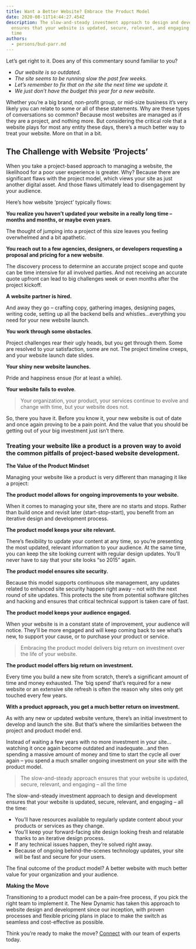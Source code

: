 ```yaml
---
title: Want a Better Website? Embrace the Product Model
date: 2020-08-11T14:44:27.454Z
description: The slow-and-steady investment approach to design and development
  ensures that your website is updated, secure, relevant, and engaging – all the
  time
authors:
  - persons/bud-parr.md
---
```

Let’s get right to it. Does any of this commentary sound familiar to you?



- *Our website is so outdated.*
- *The site seems to be running slow the past few weeks.*
- *Let’s remember to fix that on the site the next time we update it.*
- *We just don’t have the budget this year for a new website.*


Whether you’re a big brand, non-profit group, or mid-size business it’s very likely you can relate to some or all of these statements. Why are these types of conversations so common? Because most websites are managed as if they are a project, and nothing more. But considering the critical role that a website plays for most any entity these days, there’s a much better way to treat your website. More on that in a bit.


## The Challenge with Website ‘Projects’

When you take a project-based approach to managing a website, the likelihood for a poor user experience is greater. Why? Because there are significant flaws with the project model, which views your site as just another digital asset. And those flaws ultimately lead to disengagement by your audience.


Here’s how website ‘project’ typically flows: 
<!-- maybe present this ‘process’ content as a graphic/flowchart? -->


**You realize you haven’t updated your website in a really long time – months and months, or maybe even years**. 

The thought of jumping into a project of this size leaves you feeling overwhelmed and a bit apathetic.


**You reach out to a few agencies, designers, or developers requesting a proposal and pricing for a new website**. 

The discovery process to determine an accurate project scope and quote can be time intensive for all involved parties. And not receiving an accurate quote upfront can lead to big challenges week or even months after the project kickoff.

**A website partner is hired.** 

And away they go – crafting copy, gathering images, designing pages, writing code, setting up all the backend bells and whistles…everything you need for your new website launch.

**You work through some obstacles**. 

Project challenges rear their ugly heads, but you get through them. Some are resolved to your satisfaction, some are not. The project timeline creeps, and your website launch date slides.

**Your shiny new website launches.** 

Pride and happiness ensue (for at least a while).

**Your website fails to evolve**.

> Your organization, your product, your services continue to evolve and change with time, but your website does not.

So, there you have it. Before you know it, your new website is out of date and once again proving to be a pain point. And the value that you should be getting out of your big investment just isn’t there.

### Treating your website like a product is a proven way to avoid the common pitfalls of project-based website development.

**The Value of the Product Mindset**

Managing your website like a product is very different than managing it like a project:

**The product model allows for ongoing improvements to your website.**

When it comes to managing your site, there are no starts and stops. Rather than build once and revisit later (start-stop-start), you benefit from an iterative design and development process.

**The product model keeps your site relevant.**

There’s flexibility to update your content at any time, so you’re presenting the most updated, relevant information to your audience. At the same time, you can keep the site looking current with regular design updates. You’ll never have to say that your site looks “so 2015” again.

**The product model ensures site security.**

Because this model supports continuous site management, any updates related to enhanced site security happen right away – not with the next round of site updates. This protects the site from potential software glitches and hacking and ensures that critical technical support is taken care of fast.

**The product model keeps your audience engaged.**

When your website is in a constant state of improvement, your audience will notice. They’ll be more engaged and will keep coming back to see what’s new, to support your cause, or to purchase your product or service.


> Embracing the product model delivers big return on investment over the life of your website.

**The product model offers big return on investment.**

Every time you build a new site from scratch, there’s a significant amount of time and money exhausted. The ‘big spend’ that’s required for a new website or an extensive site refresh is often the reason why sites only get touched every few years.

**With a product approach, you get a much better return on investment.**

As with any new or updated website venture, there’s an initial investment to develop and launch the site. But that’s where the similarities between the project and product model end.

Instead of waiting a few years with no more investment in your site…watching it once again become outdated and inadequate…and then spending a massive amount of money and time to start the cycle all over again – you spend a much smaller ongoing investment on your site with the product model.

> The slow-and-steady approach ensures that your website is updated, secure, relevant, and engaging – all the time

The slow-and-steady investment approach to design and development ensures that your website is updated, secure, relevant, and engaging – all the time:

* You’ll have resources available to regularly update content about your products or services as they change.
* You’ll keep your forward-facing site design looking fresh and relatable thanks to an iterative design process.
* If any technical issues happen, they’re solved right away.
* Because of ongoing behind-the-scenes technology updates, your site will be fast and secure for your users.

The final outcome of the product model? A better website with much better value for your organization and your audience.

**Making the Move**

Transitioning to a product model can be a pain-free process, if you pick the right team to implement it. The New Dynamic has taken this approach to website design and development since our inception, with proven processes and flexible pricing plans in place to make the switch as seamless and cost-effective as possible.


Think you’re ready to make the move? [Connect](https://www.thenewdynamic.com/contact/) with our team of experts today.
